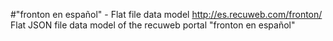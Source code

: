 #"fronton en español" - Flat file data model
http://es.recuweb.com/fronton/
Flat JSON file data model of the recuweb portal "fronton en español"
